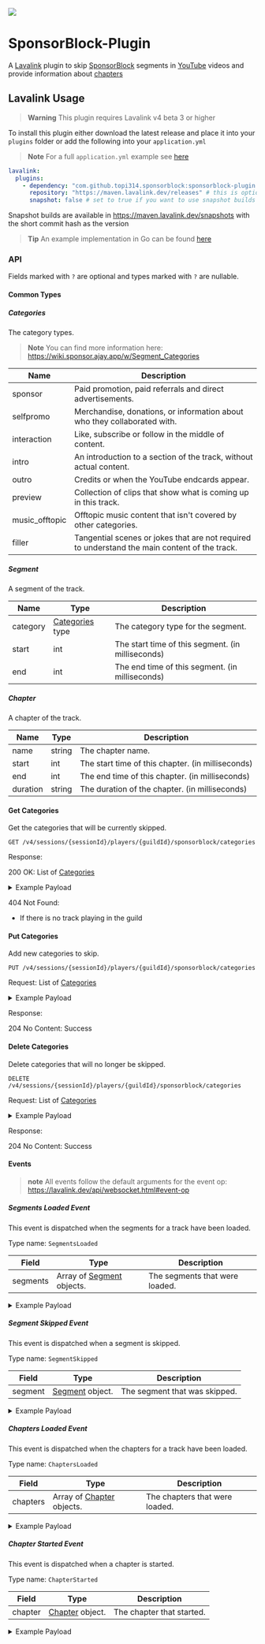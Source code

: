 [![](https://jitpack.io/v/TopiSenpai/Sponsorblock-Plugin.svg)](https://jitpack.io/#TopiSenpai/sponsorblock-plugin)

# SponsorBlock-Plugin

A [Lavalink](https://github.com/lavalink-devs/Lavalink) plugin
to skip [SponsorBlock](https://sponsor.ajay.app) segments in [YouTube](https://youtube.com) videos
and provide information about [chapters](https://support.google.com/youtube/answer/9884579)

## Lavalink Usage

> **Warning** This plugin requires Lavalink v4 beta 3 or higher

To install this plugin either download the latest release and place it into your `plugins` folder or add the following into your `application.yml`

> **Note**
> For a full `application.yml` example see [here](application.example.yml)

```yaml
lavalink:
  plugins:
    - dependency: "com.github.topi314.sponsorblock:sponsorblock-plugin:x.x.x" # replace x.x.x with the latest release tag!
      repository: "https://maven.lavalink.dev/releases" # this is optional for lavalink v4.0.0-beta.5 or greater
      snapshot: false # set to true if you want to use snapshot builds (see below)
```

Snapshot builds are available in https://maven.lavalink.dev/snapshots with the short commit hash as the version

> **Tip** An example implementation in Go can be found [here](https://github.com/TopiSenpai/sponsorblock-plugin-example)

### API

Fields marked with `?` are optional and types marked with `?` are nullable.

#### Common Types

##### Categories

The category types.

> **Note** You can find more information here: https://wiki.sponsor.ajay.app/w/Segment_Categories

| Name           | Description                                                                                   |
|----------------|-----------------------------------------------------------------------------------------------|
| sponsor        | Paid promotion, paid referrals and direct advertisements.                                     |
| selfpromo      | Merchandise, donations, or information about who they collaborated with.                      |
| interaction    | Like, subscribe or follow in the middle of content.                                           |
| intro          | An introduction to a section of the track, without actual content.                            |
| outro          | Credits or when the YouTube endcards appear.                                                  |
| preview        | Collection of clips that show what is coming up in this track.                                |
| music_offtopic | Offtopic music content that isn't covered by other categories.                                |
| filler         | Tangential scenes or jokes that are not required to understand the main content of the track. |

##### Segment

A segment of the track.

| Name     | Type                           | Description                                       |
|----------|--------------------------------|---------------------------------------------------|
| category | [Categories](#categories) type | The category type for the segment.                |
| start    | int                            | The start time of this segment. (in milliseconds) |
| end      | int                            | The end time of this segment. (in milliseconds)   |

##### Chapter

A chapter of the track.

| Name     | Type   | Description                                       |
|----------|--------|---------------------------------------------------|
| name     | string | The chapter name.                                 |
| start    | int    | The start time of this chapter. (in milliseconds) |
| end      | int    | The end time of this chapter. (in milliseconds)   |
| duration | string | The duration of the chapter. (in milliseconds)    |

#### Get Categories

Get the categories that will be currently skipped.

```http
GET /v4/sessions/{sessionId}/players/{guildId}/sponsorblock/categories
```

Response:

200 OK:
List of [Categories](#categories)

<details>
<summary>Example Payload</summary>

```json
[
    "sponsor",
    "selfpromo"
]
```

</details>

404 Not Found:

- If there is no track playing in the guild

#### Put Categories

Add new categories to skip.

```http
PUT /v4/sessions/{sessionId}/players/{guildId}/sponsorblock/categories
```

Request:
List of [Categories](#categories)

<details>
<summary>Example Payload</summary>

```json
[
    "sponsor",
    "selfpromo"
]
```

</details>

Response:

204 No Content: Success

#### Delete Categories

Delete categories that will no longer be skipped.

```http
DELETE /v4/sessions/{sessionId}/players/{guildId}/sponsorblock/categories
```

Request:
List of [Categories](#categories)

<details>
<summary>Example Payload</summary>

```json
[
    "sponsor",
    "selfpromo"
]
```

</details>

Response:

204 No Content: Success

#### Events

> **note** All events follow the default arguments for the event op: https://lavalink.dev/api/websocket.html#event-op

##### Segments Loaded Event

This event is dispatched when the segments for a track have been loaded.

Type name: `SegmentsLoaded`

| Field    | Type                                    | Description                    |
|----------|-----------------------------------------|--------------------------------|
| segments | Array of [Segment](#segment) objects. | The segments that were loaded.   |

<details>
<summary>Example Payload</summary>

```json5
{
  "op": "event",
  "type": "SegmentsLoaded",
  "guildId": "...",
  "segments": [
    {
      "category": "...",
      "start": 0,
      "end": 3000
    }
  ]
}
```

</details>

##### Segment Skipped Event

This event is dispatched when a segment is skipped.

Type name: `SegmentSkipped`

| Field   | Type                        | Description                   |
|---------|-----------------------------|-------------------------------|
| segment | [Segment](#segment) object. | The segment that was skipped. |

<details>
<summary>Example Payload</summary>

```json5
{
  "op": "event",
  "type": "SegmentSkipped",
  "guildId": "...",
  "segment": {
    "category": "...",
    "start": 0,
    "end": 3000
  }
}
```

</details>

##### Chapters Loaded Event

This event is dispatched when the chapters for a track have been loaded.

Type name: `ChaptersLoaded`

| Field    | Type                                    | Description                    |
|----------|-----------------------------------------|--------------------------------|
| chapters | Array of [Chapter](#chapter) objects. | The chapters that were loaded. |

<details>
<summary>Example Payload</summary>

```json5
{
  "op": "event",
  "type": "ChaptersLoaded",
  "guildId": "...",
  "chapters": [
    {
      "name": "Prelude",
      "start": 0,
      "end": 0,
      "duration": "0"
    }
  ]
}
```

</details>

##### Chapter Started Event

This event is dispatched when a chapter is started.

Type name: `ChapterStarted`

| Field   | Type                        | Description               |
|---------|-----------------------------|---------------------------|
| chapter | [Chapter](#chapter) object. | The chapter that started. |

<details>
<summary>Example Payload</summary>

```json5
{
  "op": "event",
  "type": "ChapterStarted",
  "guildId": "...",
  "chapter": {
    "name": "Prelude",
    "start": 0,
    "end": 0,
    "duration": "0"
  }
}
```

</details>

